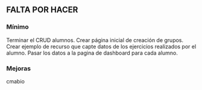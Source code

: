 ## FALTA POR HACER
### Mínimo 
Terminar el CRUD alumnos.
Crear página inicial de creación de grupos.
Crear ejemplo de recurso que capte datos de los ejercicios realizados por el alumno.
Pasar los datos a la pagina de dashboard para cada alumno.
### Mejoras
cmabio
